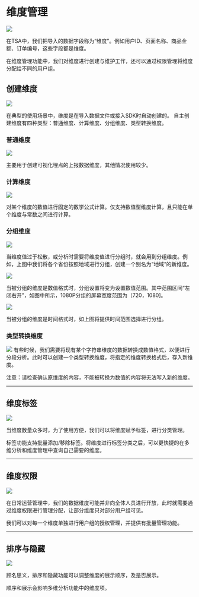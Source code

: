 # 维度管理
![](/assets/dimension-management/1-1.png)

在TSA中，我们把导入的数据字段称为“维度”。例如用户ID、页面名称、商品金额、订单编号，这些字段都是维度。

在维度管理功能中，我们对维度进行创建与维护工作，还可以通过权限管理将维度分配给不同的用户组。

## 创建维度  <span id = "anchor-1"></span>
![](/assets/dimension-management/2-1.png)

在典型的使用场景中，维度是在导入数据文件或接入SDK时自动创建的。
自主创建维度有四种类型：普通维度、计算维度、分组维度、类型转换维度。

### 普通维度
![](/assets/dimension-management/2-2.png)

主要用于创建可视化埋点的上报数据维度，其他情况使用较少。

### 计算维度
![](/assets/dimension-management/2-3.png)

对某个维度的数值进行固定的数学公式计算。仅支持数值型维度计算，且只能在单个维度与常数之间进行计算。

### 分组维度
![](/assets/dimension-management/2-4.png)

当维度值过于松散，或分析时需要将维度值进行分组时，就会用到分组维度。例如，上图中我们将各个省份按照地域进行分组，创建一个别名为“地域”的新维度。

![](/assets/dimension-management/2-4-2.png)

当被分组的维度是数值格式时，分组设置将变为设置数值范围。其中范围区间“左闭右开”，如图中所示，1080P分组的屏幕宽度范围为（720，1080]。

![](/assets/dimension-management/2-4-3.png)

当被分组的维度是时间格式时，如上图将提供时间范围选择进行分组。



### 类型转换维度
![](/assets/dimension-management/2-5.png)
有些时候，我们需要将现有某个字符串维度的数据转换成数值格式，以便进行分段分析。此时可以创建一个类型转换维度，将指定的维度转换格式后，存入新维度。

注意：请检查确认原维度的内容，不能被转换为数值的内容将无法写入新的维度。

***

## 维度标签  <span id = "anchor-2"></span>
![](/assets/dimension-management/3-1.png)

当维度数量众多时，为了使用方便，我们可以将维度赋予标签，进行分类管理。

标签功能支持批量添加/移除标签。将维度进行标签分类之后，可以更快捷的在多维分析和维度管理中查询自己需要的维度。

***

## 维度权限  <span id = "anchor-3"></span>
![](/assets/dimension-management/3-2.png)

在日常运营管理中，我们的数据维度可能并非向全体人员进行开放，此时就需要通过维度权限进行管理分配，让部分维度只对部分用户组可见。

我们可以对每一个维度单独进行用户组的授权管理，并提供有批量管理功能。

***

## 排序与隐藏  <span id = "anchor-4"></span> 
![](/assets/dimension-management/3-3.png)

顾名思义，排序和隐藏功能可以调整维度的展示顺序，及是否展示。

顺序和展示会影响多维分析功能中的维度项。
